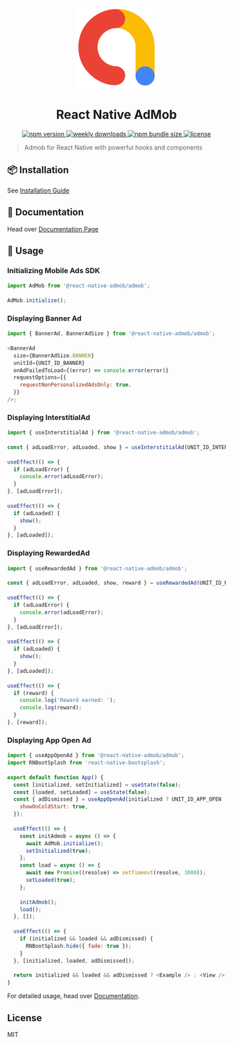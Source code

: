 <p align="center">
  <img alt="cover with mockup" src="./docs/static/img/logo_admob.png" width="192px">
  <h1 align="center">
    React Native AdMob
  </h1>
</p>
<p align="center">
  <a href="https://www.npmjs.org/package/@react-native-admob/admob">
    <img alt="npm version" src="https://img.shields.io/npm/v/@react-native-admob/admob.svg?style=for-the-badge" />
  </a>
  <a href="https://www.npmjs.org/package/@react-native-admob/admob">
    <img alt="weekly downloads" src="https://img.shields.io/npm/dw/@react-native-admob/admob.svg?style=for-the-badge" />
  </a>
  <a href="https://www.npmjs.org/package/@react-native-admob/admob">
    <img alt="npm bundle size" src="https://img.shields.io/bundlephobia/minzip/@react-native-admob/admob.svg?style=for-the-badge" />
  </a>
  <a href="./LICENSE">
    <img alt="license" src="https://img.shields.io/badge/license-MIT-blue.svg?style=for-the-badge" />
  </a>
  <br />
</p>

> Admob for React Native with powerful hooks and components

## 📦 Installation

See [Installation Guide](https://react-native-admob.github.io/admob/docs/installation)

## 📃 Documentation

Head over [Documentation Page](https://react-native-admob.github.io/admob/docs/usage)

## 🚀 Usage

### Initializing Mobile Ads SDK

```js
import AdMob from '@react-native-admob/admob';

AdMob.initialize();
```

### Displaying Banner Ad

```js
import { BannerAd, BannerAdSize } from '@react-native-admob/admob';

<BannerAd
  size={BannerAdSize.BANNER}
  unitId={UNIT_ID_BANNER}
  onAdFailedToLoad={(error) => console.error(error)}
  requestOptions={{
    requestNonPersonalizedAdsOnly: true,
  }}
/>;
```

### Displaying InterstitialAd

```js
import { useInterstitialAd } from '@react-native-admob/admob';

const { adLoadError, adLoaded, show } = useInterstitialAd(UNIT_ID_INTERSTITIAL);

useEffect(() => {
  if (adLoadError) {
    console.error(adLoadError);
  }
}, [adLoadError]);

useEffect(() => {
  if (adLoaded) {
    show();
  }
}, [adLoaded]);
```

### Displaying RewardedAd
```js
import { useRewardedAd } from '@react-native-admob/admob';

const { adLoadError, adLoaded, show, reward } = useRewardedAd(UNIT_ID_REWARDED);

useEffect(() => {
  if (adLoadError) {
    console.error(adLoadError);
  }
}, [adLoadError]);

useEffect(() => {
  if (adLoaded) {
    show();
  }
}, [adLoaded]);

useEffect(() => {
  if (reward) {
    console.log('Reward earned: ');
    console.log(reward);
  }
}, [reward]);
```

### Displaying App Open Ad
```js
import { useAppOpenAd } from '@react-native-admob/admob';
import RNBootSplash from 'react-native-bootsplash';

export default function App() {
  const [initialized, setInitialized] = useState(false);
  const [loaded, setLoaded] = useState(false);
  const { adDismissed } = useAppOpenAd(initialized ? UNIT_ID_APP_OPEN : null, {
    showOnColdStart: true,
  });

  useEffect(() => {
    const initAdmob = async () => {
      await AdMob.initialize();
      setInitialized(true);
    };
    const load = async () => {
      await new Promise((resolve) => setTimeout(resolve, 3000));
      setLoaded(true);
    };

    initAdmob();
    load();
  }, []);

  useEffect(() => {
    if (initialized && loaded && adDismissed) {
      RNBootSplash.hide({ fade: true });
    }
  }, [initialized, loaded, adDismissed]);

  return initialized && loaded && adDismissed ? <Example /> : <View />;
}
```

For detailed usage, head over [Documentation](https://react-native-admob.github.io/admob/docs/usage).

## License

MIT
